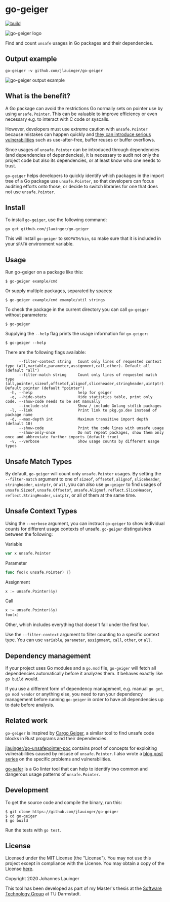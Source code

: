 # go-geiger

[![build](https://github.com/jlauinger/go-geiger/workflows/build/badge.svg)](https://github.com/jlauinger/go-geiger/actions/)

![go-geiger logo](https://user-images.githubusercontent.com/1872086/88236443-55c25980-cc7d-11ea-9e81-15c28a8e7daa.png)

Find and count `unsafe` usages in Go packages and their dependencies.


## Output example

```
go-geiger -v github.com/jlauinger/go-geiger
```

![go-geiger output example](https://user-images.githubusercontent.com/1872086/88232276-dc733880-cc75-11ea-8081-bab01106390b.png)


## What is the benefit?

A Go package can avoid the restrictions Go normally sets on pointer use by using `unsafe.Pointer`. This can be valuable
to improve efficiency or even necessary e.g. to interact with C code or syscalls.

However, developers must use extreme caution with `unsafe.Pointer` because mistakes can happen quickly and
[they can introduce serious vulnerabilities](https://dev.to/jlauinger/exploitation-exercise-with-unsafe-pointer-in-go-information-leak-part-1-1kga)
such as use-after-free, buffer reuses or buffer overflows.

Since usages of `unsafe.Pointer` can be introduced through dependencies (and dependencies of dependencies), it is necessary
to audit not only the project code but also its dependencies, or at least know who one needs to trust.

`go-geiger` helps developers to quickly identify which packages in the import tree of a Go package use `unsafe.Pointer`, so that developers
can focus auditing efforts onto those, or decide to switch libraries for one that does not use `unsafe.Pointer`.


## Install

To install `go-geiger`, use the following command:

```
go get github.com/jlauinger/go-geiger
```

This will install `go-geiger` to `$GOPATH/bin`, so make sure that it is included in your `$PATH` environment variable.


## Usage

Run go-geiger on a package like this:

```
$ go-geiger example/cmd
```

Or supply multiple packages, separated by spaces:

```
$ go-geiger example/cmd example/util strings
```

To check the package in the current directory you can call `go-geiger` without parameters:

```
$ go-geiger
```

Supplying the `--help` flag prints the usage information for `go-geiger`:

```
$ go-geiger --help
```

There are the following flags available:

```
      --filter-context string   Count only lines of requested context type (all,variable,parameter,assignment,call,other). Default all (default "all")
      --filter-match string     Count only lines of requested match type (all,pointer,sizeof,offsetof,alignof,sliceheader,stringheader,uintptr). Default pointer (default "pointer")
  -h, --help                    help for geiger
  -q, --hide-stats              Hide statistics table, print only code. --show-code needs to be set manually
      --include-std             Show / include Golang stdlib packages
  -l, --link                    Print link to pkg.go.dev instead of package name
  -d, --max-depth int           Maximum transitive import depth (default 10)
      --show-code               Print the code lines with unsafe usage
      --show-only-once          Do not repeat packages, show them only once and abbreviate further imports (default true)
  -v, --verbose                 Show usage counts by different usage types
```


## Unsafe Match Types

By default, `go-geiger` will count only `unsafe.Pointer` usages. By setting the `--filter-match` argument to one of
`sizeof`, `offsetof`, `alignof`, `sliceheader`, `stringheader`, `uintptr`, or `all`, you can also use `go-geiger` to
find usages of `unsafe.Sizeof`, `unsafe.Offsetof`, `unsafe.Alignof`, `reflect.SliceHeader`, `reflect.StringHeader`,
`uintptr`, or all of them at the same time.


## Unsafe Context Types

Using the `--verbose` argument, you can instruct `go-geiger` to show individual counts for different usage contexts
of unsafe. `go-geiger` distinguishes between the following:

Variable

```go
var x unsafe.Pointer
```

Parameter

```go
func foo(x unsafe.Pointer) {}
```

Assignment

```go
x := unsafe.Pointer(&y)
```

Call

```go
x := unsafe.Pointer(&y)
foo(x)
```

Other, which includes everything that doesn't fall under the first four.

Use the `--filter-context` argument to filter counting to a specific context type. You can use `variable`, `parameter`,
`assignment`, `call`, `other`, or `all`.


## Dependency management

If your project uses Go modules and a `go.mod` file, `go-geiger` will fetch all dependencies automatically before it
analyzes them. It behaves exactly like `go build` would.

If you use a different form of dependency management, e.g. manual `go get`, `go mod vendor` or anything else, you need
to run your dependency management before running `go-geiger` in order to have all dependencies up to date before
analysis.


## Related work

`go-geiger` is inspired by [Cargo Geiger](https://github.com/rust-secure-code/cargo-geiger), a similar tool to find unsafe
code blocks in Rust programs and their dependencies.

[jlauinger/go-unsafepointer-poc](https://github.com/jlauinger/go-unsafepointer-poc) contains proof of concepts for exploiting
vulnerabilities caused by misuse of `unsafe.Pointer`. I also wrote a [blog post series](https://dev.to/jlauinger/exploitation-exercise-with-unsafe-pointer-in-go-information-leak-part-1-1kga)
on the specific problems and vulnerabilities.

[go-safer](https://github.com/jlauinger/go-safer) is a Go linter tool that can help to identify two common and dangerous usage
patterns of `unsafe.Pointer`.


## Development

To get the source code and compile the binary, run this:

```
$ git clone https://github.com/jlauinger/go-geiger
$ cd go-geiger
$ go build
```

Run the tests with `go test`.


## License

Licensed under the MIT License (the "License"). You may not use this project except in compliance with the License. You
may obtain a copy of the License [here](https://opensource.org/licenses/MIT).

Copyright 2020 Johannes Lauinger

This tool has been developed as part of my Master's thesis at the
[Software Technology Group](https://www.stg.tu-darmstadt.de/stg/homepage.en.jsp) at TU Darmstadt.

